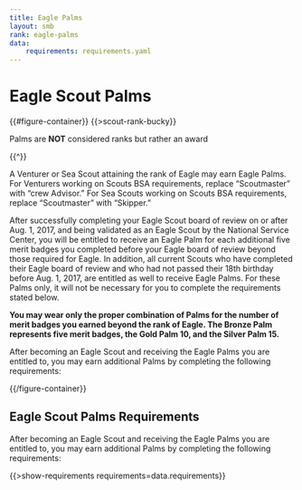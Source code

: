 ```yaml
---
title: Eagle Palms
layout: smb
rank: eagle-palms
data:
    requirements: requirements.yaml
---
```


# Eagle Scout Palms

{{#figure-container}}
{{>scout-rank-bucky}}
<p>Palms are <b>NOT</b> considered ranks but rather an award</p>
{{^}}

A Venturer or Sea Scout attaining the rank of Eagle may earn Eagle Palms. For Venturers working on Scouts BSA requirements, replace “Scoutmaster” with “crew Advisor.” For Sea Scouts working on Scouts BSA requirements, replace “Scoutmaster” with “Skipper.”

After successfully completing your Eagle Scout board of review on or after Aug. 1, 2017, and being validated as an Eagle Scout by the National Service Center, you will be entitled to receive an Eagle Palm for each additional five merit badges you completed before your Eagle board of review beyond those required for Eagle. In addition, all current Scouts who have completed their Eagle board of review and who had not passed their 18th birthday before Aug. 1, 2017, are entitled as well to receive Eagle Palms. For these Palms only, it will not be necessary for you to complete the requirements stated below.

**You may wear only the proper combination of Palms for the number of merit badges you earned beyond the rank of Eagle. The Bronze Palm represents five merit badges, the Gold Palm 10, and the Silver Palm 15.**

After becoming an Eagle Scout and receiving the Eagle Palms you are entitled to, you may earn additional Palms by completing the following requirements:

{{/figure-container}}

## Eagle Scout Palms Requirements

After becoming an Eagle Scout and receiving the Eagle Palms you are entitled to, you may earn additional Palms by completing the following requirements:

{{>show-requirements requirements=data.requirements}}
